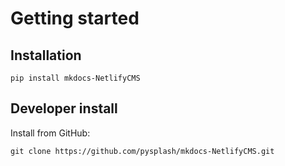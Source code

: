 # Getting started

## Installation

```
pip install mkdocs-NetlifyCMS
```

## Developer install

Install from GitHub:

```
git clone https://github.com/pysplash/mkdocs-NetlifyCMS.git
```
